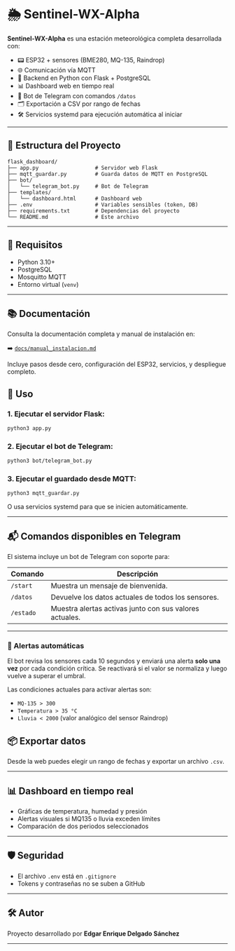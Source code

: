 # 🌦️ Sentinel-WX-Alpha

**Sentinel-WX-Alpha** es una estación meteorológica completa desarrollada con:

- 📟 ESP32 + sensores (BME280, MQ-135, Raindrop)
- 🌐 Comunicación vía MQTT
- 🐍 Backend en Python con Flask + PostgreSQL
- 📊 Dashboard web en tiempo real
- 🤖 Bot de Telegram con comandos `/datos`
- 🗂️ Exportación a CSV por rango de fechas
- 🛠️ Servicios systemd para ejecución automática al iniciar

---

## 🧱 Estructura del Proyecto

```
flask_dashboard/
├── app.py                  # Servidor web Flask
├── mqtt_guardar.py         # Guarda datos de MQTT en PostgreSQL
├── bot/
│   └── telegram_bot.py     # Bot de Telegram
├── templates/
│   └── dashboard.html      # Dashboard web
├── .env                    # Variables sensibles (token, DB)
├── requirements.txt        # Dependencias del proyecto
└── README.md               # Este archivo
```

---

## 🚀 Requisitos

- Python 3.10+
- PostgreSQL
- Mosquitto MQTT
- Entorno virtual (`venv`)

---
## 📚 Documentación

Consulta la documentación completa y manual de instalación en:

➡️ [`docs/manual_instalacion.md`](docs/manual_instalacion.md)

Incluye pasos desde cero, configuración del ESP32, servicios, y despliegue completo.

## 🧠 Uso

### 1. Ejecutar el servidor Flask:

```bash
python3 app.py
```

### 2. Ejecutar el bot de Telegram:

```bash
python3 bot/telegram_bot.py
```

### 3. Ejecutar el guardado desde MQTT:

```bash
python3 mqtt_guardar.py
```

O usa servicios systemd para que se inicien automáticamente.

---

## 📬 Comandos disponibles en Telegram

El sistema incluye un bot de Telegram con soporte para:

| Comando     | Descripción                                                  |
|-------------|--------------------------------------------------------------|
| `/start`    | Muestra un mensaje de bienvenida.                            |
| `/datos`    | Devuelve los datos actuales de todos los sensores.           |
| `/estado`   | Muestra alertas activas junto con sus valores actuales.      |
---

### 🔔 Alertas automáticas

El bot revisa los sensores cada 10 segundos y enviará una alerta **solo una vez** por cada condición crítica. Se reactivará si el valor se normaliza y luego vuelve a superar el umbral.

Las condiciones actuales para activar alertas son:

- `MQ-135 > 300`  
- `Temperatura > 35 °C`  
- `Lluvia < 2000` (valor analógico del sensor Raindrop)


## 📦 Exportar datos

Desde la web puedes elegir un rango de fechas y exportar un archivo `.csv`.

---

## 📊 Dashboard en tiempo real

- Gráficas de temperatura, humedad y presión
- Alertas visuales si MQ135 o lluvia exceden límites
- Comparación de dos periodos seleccionados

---

## 🛡️ Seguridad

- El archivo `.env` está en `.gitignore`
- Tokens y contraseñas no se suben a GitHub

---




## 🛠️ Autor

Proyecto desarrollado por **Edgar Enrique Delgado Sánchez**  

---
